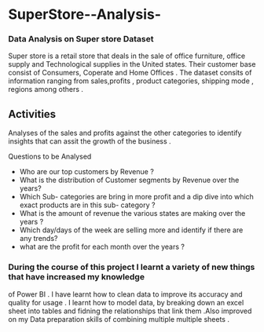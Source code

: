 # SuperStore--Analysis-

### Data Analysis on Super store Dataset


Super store is a retail store that deals in the sale of office furniture, office supply and Technological 
supplies in the United states. Their customer base consist of Consumers, Coperate and Home Offices . The 
dataset consits of information ranging from sales,profits , product categories, shipping mode , regions
among others . 

## Activities
Analyses of the sales and profits against the other categories to identify insights that can assit the 
growth of the business .

Questions to be Analysed 
- Who are our top customers by Revenue ?
- What is the distribution of Customer segments by Revenue over the years?
- Which Sub- categories are bring in more profit and a dip dive into which exact products are in this sub- category ?
- What is the amount of revenue the various states are making over the years ?
- Which day/days of the week are selling more and identify if there are any trends?
- what are the profit for each month over the years ?



### During the course of this project I learnt a variety of new things that have increased my knowledge 
of Power BI . I have learnt how to clean data to improve its accuracy and quality for usage .
I learnt how to model data, by breaking down an excel sheet into tables and fidning the relationships 
that link them .Also improved on my Data preparation skills of combining multiple multiple sheets .


